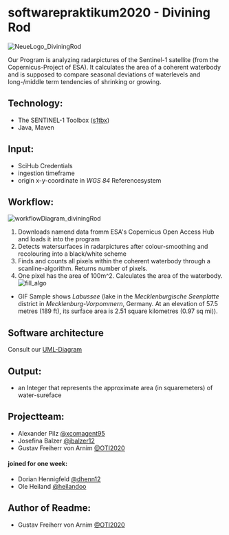 # softwarepraktikum2020 - Divining Rod
![NeueLogo_DiviningRod](https://user-images.githubusercontent.com/61976211/96106434-88c26500-0edb-11eb-8529-3a5e7c3fcbde.png)

Our Program is analyzing radarpictures of the Sentinel-1 satellite (from the Copernicus-Project of ESA). It calculates the area of a coherent waterbody and is supposed to compare seasonal deviations of waterlevels and long-/middle term tendencies of shrinking  or growing.

## Technology:
* The SENTINEL-1 Toolbox ([s1tbx](https://github.com/senbox-org/s1tbx))
* Java, Maven
## Input:
* SciHub Credentials 
* ingestion timeframe
* origin x-y-coordinate in *WGS 84* Referencesystem

## Workflow:
![workflowDiagram_diviningRod](https://user-images.githubusercontent.com/61976211/96110552-4e0efb80-0ee0-11eb-92cf-b4135e20c406.png)

1. Downloads namend data fromm ESA's Copernicus Open Access Hub and loads it into the program
2. Detects watersurfaces in radarpictures after colour-smoothing and recolouring into a black/white scheme
3. Finds and counts all pixels within the coherent waterbody through a scanline-algorithm. Returns number of pixels.
4. One pixel has the area of 100m^2. Calculates the area of the waterbody.
![fill_algo](https://user-images.githubusercontent.com/61976211/96111127-13f22980-0ee1-11eb-9647-8f51196b4f91.gif)
* GIF Sample shows *Labussee* (lake in the *Mecklenburgische Seenplatte* district in *Mecklenburg-Vorpommern*, Germany. At an elevation of 57.5 metres (189 ft), its surface area is 2.51 square kilometres (0.97 sq mi)).  

## Software architecture
Consult our [UML-Diagram](https://github.com/xcomagent95/softwarepraktikum2020/blob/master/UML.pdf)

## Output:
* an Integer that represents the approximate area (in squaremeters) of water-sureface

## Projectteam:
* Alexander Pilz            [@xcomagent95](https://github.com/xcomagent95)
* Josefina Balzer           [@jbalzer12](https://github.com/jbalzer12)
* Gustav Freiherr von Arnim [@OTI2020](https://github.com/OTI2020)
#### joined for one week:
* Dorian Hennigfeld         [@dhenn12](https://github.com/dhenn12)
* Ole Heiland               [@heilandoo](https://github.com/heilandoo)
## Author of Readme: 
* Gustav Freiherr von Arnim [@OTI2020](https://github.com/OTI2020)
